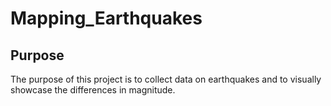 # Mapping_Earthquakes
## Purpose
The purpose of this project is to collect data on earthquakes and to visually showcase the differences in magnitude.
